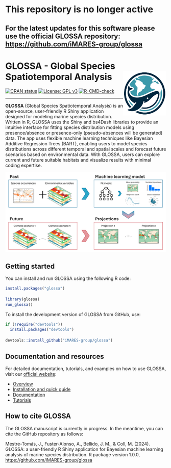 # This repository is no longer active

## For the latest updates for this software please use the official GLOSSA repository: https://github.com/iMARES-group/glossa

<!-- README.md is generated from README.Rmd. Please edit that file -->

# GLOSSA - Global Species Spatiotemporal Analysis <a href="https://iMARES-group.github.io/glossa/"><img src="inst/app/www/logo_glossa.png" align="right" height="138" /></a>

<!-- badges: start -->

[![CRAN
status](https://www.r-pkg.org/badges/version/glossa)](https://CRAN.R-project.org/package=glossa)
[![License: GPL
v3](https://img.shields.io/badge/License-GPL%20v3-blue.svg)](https://www.gnu.org/licenses/gpl-3.0)
[![R-CMD-check](https://github.com/iMARES-group/glossa/actions/workflows/R-CMD-check.yaml/badge.svg)](https://github.com/iMARES-group/glossa/actions/workflows/R-CMD-check.yaml)
<!-- badges: end -->

------------------------------------------------------------------------

**GLOSSA** (Global Species Spatiotemporal Analysis) is an open-source,
user-friendly R Shiny application designed for modeling marine species
distribution. Written in R, GLOSSA uses the Shiny and bs4Dash libraries
to provide an intuitive interface for fitting species distribution
models using presence/absence or presence-only (pseudo-absences will be
generated) data. The app uses flexible machine learning techniques like
Bayesian Additive Regression Trees (BART), enabling users to model
species distributions across different temporal and spatial scales and
forecast future scenarios based on environmental data. With GLOSSA,
users can explore current and future suitable habitats and visualize
results with minimal coding expertise.

![](https://github.com/iMARES-group/glossa/blob/main/inst/app/www/img/glossa_short_flowchart.png)

## Getting started

You can install and run GLOSSA using the following R code:

``` r
install.packages("glossa")

library(glossa)
run_glossa()
```

To install the development version of GLOSSA from GitHub, use:

``` r
if (!require("devtools")) 
  install.packages("devtools")

devtools::install_github("iMARES-group/glossa")
```

## Documentation and resources

For detailed documentation, tutorials, and examples on how to use
GLOSSA, visit our [official
website](https://iMARES-group.github.io/glossa/):

- [Overview](https://iMARES-group.github.io/glossa/)
- [Installation and quick
  guide](https://iMARES-group.github.io/glossa/get_started.html)
- [Documentation](https://iMARES-group.github.io/pages/documentation/)
- [Tutorials](https://iMARES-group.github.io/glossa/pages/tutorials_examples/)

## How to cite GLOSSA

The GLOSSA manuscript is currently in progress. In the meantime, you can
cite the GitHub repository as follows:

Mestre-Tomás, J., Fuster-Alonso, A., Bellido, J. M., & Coll, M. (2024).
GLOSSA: a user-friendly R Shiny application for Bayesian machine
learning analysis of marine species distribution. R package version
1.0.0, <https://github.com/iMARES-group/glossa>

